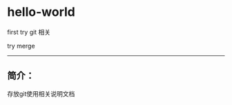 # hello-world
first try
git 相关

try merge

-----------------------------------------

## 简介：
存放git使用相关说明文档
